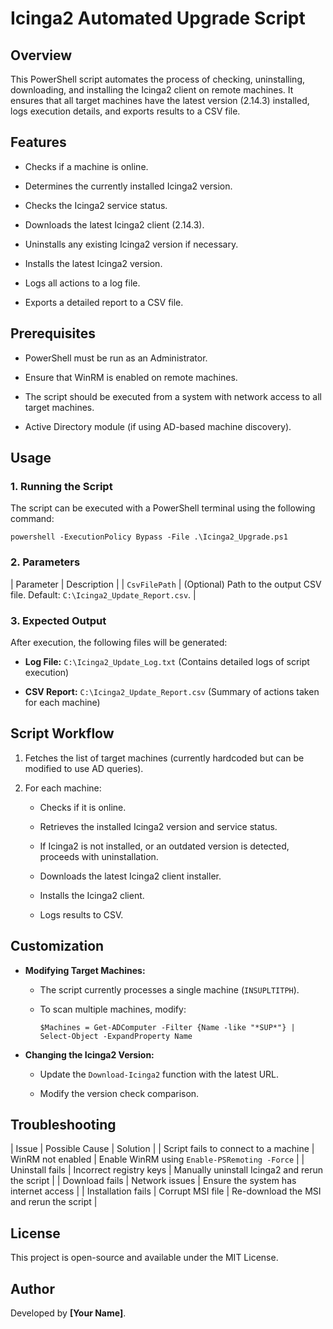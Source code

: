 Icinga2 Automated Upgrade Script
================================

Overview
--------

This PowerShell script automates the process of checking, uninstalling, downloading, and installing the Icinga2 client on remote machines. It ensures that all target machines have the latest version (2.14.3) installed, logs execution details, and exports results to a CSV file.

Features
--------

-   Checks if a machine is online.

-   Determines the currently installed Icinga2 version.

-   Checks the Icinga2 service status.

-   Downloads the latest Icinga2 client (2.14.3).

-   Uninstalls any existing Icinga2 version if necessary.

-   Installs the latest Icinga2 version.

-   Logs all actions to a log file.

-   Exports a detailed report to a CSV file.

Prerequisites
-------------

-   PowerShell must be run as an Administrator.

-   Ensure that WinRM is enabled on remote machines.

-   The script should be executed from a system with network access to all target machines.

-   Active Directory module (if using AD-based machine discovery).

Usage
-----

### 1\. Running the Script

The script can be executed with a PowerShell terminal using the following command:

```
powershell -ExecutionPolicy Bypass -File .\Icinga2_Upgrade.ps1
```

### 2\. Parameters

| Parameter | Description |
| `CsvFilePath` | (Optional) Path to the output CSV file. Default: `C:\Icinga2_Update_Report.csv`. |

### 3\. Expected Output

After execution, the following files will be generated:

-   **Log File:** `C:\Icinga2_Update_Log.txt` (Contains detailed logs of script execution)

-   **CSV Report:** `C:\Icinga2_Update_Report.csv` (Summary of actions taken for each machine)

Script Workflow
---------------

1.  Fetches the list of target machines (currently hardcoded but can be modified to use AD queries).

2.  For each machine:

    -   Checks if it is online.

    -   Retrieves the installed Icinga2 version and service status.

    -   If Icinga2 is not installed, or an outdated version is detected, proceeds with uninstallation.

    -   Downloads the latest Icinga2 client installer.

    -   Installs the Icinga2 client.

    -   Logs results to CSV.

Customization
-------------

-   **Modifying Target Machines:**

    -   The script currently processes a single machine (`INSUPLTITPH`).

    -   To scan multiple machines, modify:

        ```
        $Machines = Get-ADComputer -Filter {Name -like "*SUP*"} | Select-Object -ExpandProperty Name
        ```

-   **Changing the Icinga2 Version:**

    -   Update the `Download-Icinga2` function with the latest URL.

    -   Modify the version check comparison.

Troubleshooting
---------------

| Issue | Possible Cause | Solution |
| Script fails to connect to a machine | WinRM not enabled | Enable WinRM using `Enable-PSRemoting -Force` |
| Uninstall fails | Incorrect registry keys | Manually uninstall Icinga2 and rerun the script |
| Download fails | Network issues | Ensure the system has internet access |
| Installation fails | Corrupt MSI file | Re-download the MSI and rerun the script |

License
-------

This project is open-source and available under the MIT License.

Author
------

Developed by **[Your Name]**.
